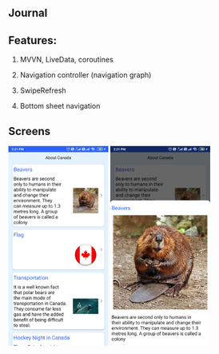 ## Journal
## Features:

1. MVVN, LiveData, coroutines

2. Navigation controller (navigation graph)

3. SwipeRefresh

4. Bottom sheet navigation


## Screens
<img src="https://github.com/EverGreenArun/Journal/blob/master/Screenshot_2019-12-09-14-21-52-193_com.arun.journal.jpg" width="200" height="400" />

<img src="https://github.com/EverGreenArun/Journal/blob/master/Screenshot_2019-12-09-14-21-57-125_com.arun.journal.jpg" width="200" height="400" />
